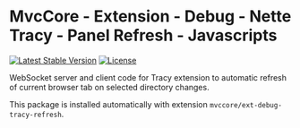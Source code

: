 # MvcCore - Extension - Debug - Nette Tracy - Panel Refresh - Javascripts

[![Latest Stable Version](https://img.shields.io/badge/Stable-v5.0.1-brightgreen.svg?style=plastic)](https://github.com/mvccore/ext-debug-tracy-refresh-js/releases)
[![License](https://img.shields.io/badge/License-BSD%203-brightgreen.svg?style=plastic)](https://mvccore.github.io/docs/mvccore/5.0.0/LICENSE.md)

WebSocket server and client code for Tracy extension to automatic refresh of current browser tab on selected directory changes.  

This package is installed automatically with extension `mvccore/ext-debug-tracy-refresh`.